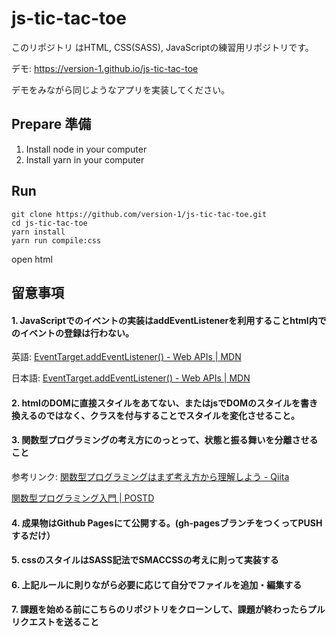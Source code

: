 # js-tic-tac-toe

このリポジトリ はHTML, CSS(SASS), JavaScriptの練習用リポジトリです。

デモ: https://version-1.github.io/js-tic-tac-toe

デモをみながら同じようなアプリを実装してください。

## Prepare 準備

1. Install node in your computer
2. Install yarn in your computer

## Run

```
git clone https://github.com/version-1/js-tic-tac-toe.git
cd js-tic-tac-toe
yarn install
yarn run compile:css
```

open html

## 留意事項

#### 1. JavaScriptでのイベントの実装はaddEventListenerを利用することhtml内でのイベントの登録は行わない。

英語: [EventTarget.addEventListener() - Web APIs | MDN](https://developer.mozilla.org/en-US/docs/Web/API/EventTarget/addEventListener)

日本語: [EventTarget.addEventListener() - Web APIs | MDN](https://developer.mozilla.org/ja/docs/Web/API/EventTarget/addEventListener)

#### 2. htmlのDOMに直接スタイルをあてない、またはjsでDOMのスタイルを書き換えるのではなく、クラスを付与することでスタイルを変化させること。

#### 3. 関数型プログラミングの考え方にのっとって、状態と振る舞いを分離させること

参考リンク:
[関数型プログラミングはまず考え方から理解しよう - Qiita](https://qiita.com/stkdev/items/5c021d4e5d54d56b927c)

[関数型プログラミング入門 | POSTD](https://postd.cc/an-introduction-to-functional-programming/)

#### 4. 成果物はGithub Pagesにて公開する。(gh-pagesブランチをつくってPUSHするだけ）
#### 5. cssのスタイルはSASS記法でSMACCSSの考えに則って実装する
#### 6. 上記ルールに則りながら必要に応じて自分でファイルを追加・編集する
#### 7. 課題を始める前にこちらのリポジトリをクローンして、課題が終わったらプルリクエストを送ること

